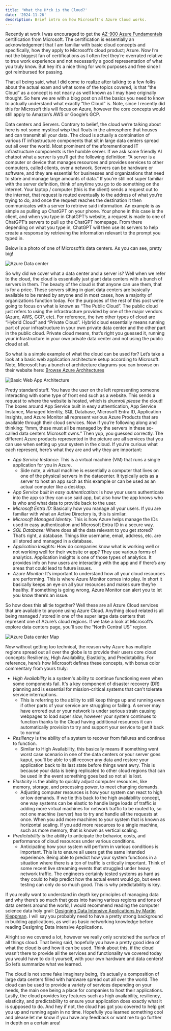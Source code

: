```yaml
---
title: 'What the H*ck is the Cloud?'
date: '2024-11-26'
description: Brief intro on how Microsoft's Azure Cloud works.
---
```


Recently at work I was encouraged to get the [AZ-900 Azure Fundamentals](https://learn.microsoft.com/en-us/credentials/certifications/azure-fundamentals/?practice-assessment-type=certification) certification from Microsoft. The certification is essentially an acknowledgement that I am familiar with basic cloud concepts and specifically, how they apply to Microsoft’s cloud product; Azure. Now I’m not the biggest fan of certifications as I often feel they’re overrated relative to true work experience and not necessarily a good representation of what you truly know. But hey it’s a nice thing for work purposes and free since I got reimbursed for passing. 

That all being said, what I did come to realize after talking to a few folks about the actual exam and what some of the topics covered, is that “the Cloud” as a concept is not nearly as well known as I may have originally thought. So here we are with a blog post on all the basics you need to know to actually understand what exactly “the Cloud” is. Note, since I recently did this for Microsoft this will focus on Azure, however the core concepts would still apply to Amazon’s AWS or Google’s GCP. 

Data centers and Servers. Contrary to belief, the cloud we’re talking about here is not some mystical wisp that floats in the atmosphere that houses and can transmit all your data. The cloud is actually a combination of various IT infrastructure components that sit in large data centers spread out all over the world. Most prominent of the aforementioned IT infrastructure components is the humble server. If we ask some friendly AI chatbot what a server is you’ll get the following definition: “A server is a computer or device that manages resources and provides services to other computers, called clients, over a network. Servers can be hardware or software, and they are essential for businesses and organizations that need to store and manage large amounts of data.” If you’re still not super familiar with the server definition, think of anytime you go to do something on the internet. Your laptop / computer (this is the client) sends a request out to the internet, that request is routed eventually to the address of what you’re trying to do, and once the request reaches the destination it then communicates with a server to retrieve said information. An example is as simple as pulling up ChatGPT on your phone. Your phone in this case is the client, and when you type in ChatGPT’s website, a request is made to one of ChatGPT’s servers to pull up the ChatGPT homepage. From there depending on what you type in, ChatGPT will then use its servers to help create a response by retrieving the information relevant to the prompt you typed in. 

Below is a photo of one of Microsoft’s data centers. As you can see, pretty big!

![Azure Data center](/images/Azure_Datacenter_Photo.jpg "A photo of an Azure Data center")

So why did we cover what a data center and a server is? Well when we refer to the cloud, the cloud is essentially just giant data centers with a bunch of servers in them. The beauty of the cloud is that anyone can use them, that is for a price. These servers sitting in giant data centers are basically available to be rented by anyone and in most cases, how a majority of organizations function today. For the purposes of the rest of this post we’re going to focus on what is known as “The Public Cloud”. The public cloud just refers to using the infrastructure provided by one of the major vendors (Azure, AWS, GCP, etc). For reference, the two other types of cloud are “Hybrid Cloud” and “Private Cloud”. Hybrid cloud essentially means running part of your infrastructure in your own private data center and the other part in the public cloud. Private cloud means, that’s right you guessed it, running your infrastructure in your own private data center and not using the public cloud at all. 

So what is a simple example of what the cloud can be used for? Let’s take a look at a basic web application architecture setup according to Microsoft. Note, Microsoft has a bunch of architecture diagrams you can browse on their website here: [Browse Azure Architectures](https://learn.microsoft.com/en-us/azure/architecture/browse/)
 
![Basic Web App Architecture](/images/MSFT_Basic_Web_App_Architecture.jpg "A photo of Basic Web App Architecture")

Pretty standard stuff. You have the user on the left representing someone interacting with some type of front end such as a website. This sends a request to where the website is hosted, which is *drumroll please* the cloud! The boxes around App Service built in easy authentication, App Service Instance, Managed Identity, SQL Database, Microsoft Entra ID, Application Insights, and Azure Monitor all represent various Azure Products that are available through their cloud services. Now if you’re following along and thinking: “hmm, these must all be managed by the servers in these so-called data centers Microsoft owns.” Then yup, you guessed correctly. The different Azure products represented in the picture are all services that you can use when setting up your system in the cloud. If you’re curious what each represent, here’s what they are and why they are important:


- *App Service Instance:* This is a virtual machine (VM) that runs a single application for you in Azure. 
    - Side note, a virtual machine is essentially a computer that lives on one of the physical servers in the datacenter. It typically acts as a server to host an app such as this example or can be used as an actual computer like a desktop.
- *App Service built in easy authentication:* Is how your users authenticate into the app so they can use said app, but also how the app knows who is who and what data to provide back to the user. 
- *Microsoft Entra ID:* Basically how you manage all your users. If you are familiar with what an Active Directory is, this is similar.
- *Microsoft Managed Identity:* This is how Azure helps manage the IDs used in easy authentication and Microsoft Entra ID in a secure way.
- *SQL Database:* Where does all the data relevant to you get stored? That’s right, a database. Things like username, email, address, etc. are all stored and managed in a database.
- *Application Insights:* How do companies know what is working well or not working well for their website or app? They use various forms of analytics. Application insights is one of those types of analytics. It provides info on how users are interacting with the app and if there’s any areas that could lead to future issues.
- *Azure Monitor:* It’s important to understand how all your cloud resources are performing. This is where Azure Monitor comes into play. In short it basically keeps an eye on all your resources and makes sure they’re healthy. If something is going wrong, Azure Monitor can alert you to let you know there’s an issue. 

So how does this all tie together? Well these are all Azure Cloud services that are available to anyone using Azure Cloud. Anything cloud related is all being managed / stored in one of the super large data centers that represent one of Azure’s cloud regions. If we take a look at Microsoft’s explore data centers page, you’ll see the “North Central US” region.

![Azure Data center Map](/images/Azure_Datacenters_Map.jpg "A photo of the Azure Data center North America Region")

Now without getting too technical, the reason why Azure has multiple regions spread out all over the globe is to provide their users core cloud concepts: Resiliency, High Availability, Elasticity, and Predictability. For reference, here’s how Microsoft defines these concepts, with bonus color commentary from yours truly: 

- *High Availability* is a system's ability to continue functioning even when some components fail. It's a key component of disaster recovery (DR) planning and is essential for mission-critical systems that can't tolerate service interruptions.
    - This is referring to the ability to still keep things up and running even if other parts of your service are struggling or failing. A server may have errored out or your network is under serious strain causing webpages to load super slow, however your system continues to function thanks to the Cloud having additional resources it can automatically provision to try and support your service to get it back to normal.
- *Resiliency* is the ability of a system to recover from failures and continue to function.
    - Similar to High Availability, this basically means if something went worst case scenario in one of the data centers or your server goes kaput, you’ll be able to still recover any data and restore your application back to its last state before things went awry. This is because your data is being replicated to other cloud regions that can be used in the event something goes bad so not all is lost.
- *Elasticity* is the ability to quickly adjust computer resources, like memory, storage, and processing power, to meet changing demands.
    - Adjusting computer resources is how your system can react to high or low demands. If we tie this back to the high availability concept, one way systems can be elastic to handle large loads of traffic is adding more virtual machines for network traffic to be routed to, so not one machine (server) has to try and handle all the requests at once. When you add more machines to your system that is known as horizontal scaling. If you add more resources to a single machine, such as more memory, that is known as vertical scaling. 
- *Predictability* is the ability to anticipate the behavior, costs, and performance of cloud resources under various conditions.
    - Anticipating how your system will perform in various conditions is important. This is to ensure all users get the same intended experience. Being able to predict how your system functions in a situation where there is a ton of traffic is critically important. Think of some recent live streaming events that struggled under heavy network traffic. The engineers certainly tested systems as hard as they could to help predict how the actual event would go, but even testing can only do so much good. This is why predictability is key.

If you really want to understand in depth key principles of managing data and why there’s so much that goes into having various regions and tons of data centers around the world, I would recommend reading the computer science data holy grail: [Designing Data Intensive Applications by Martin Kleppman](https://www.oreilly.com/library/view/designing-data-intensive-applications/9781491903063/). I will say you probably need to have a pretty strong background in building applications, as well as basic networking knowledge before reading Designing Data Intensive Applications. 

Alright so we covered a lot, however we really only scratched the surface of all things cloud. That being said, hopefully you have a pretty good idea of what the cloud is and how it can be used. Think about this, if the cloud wasn’t there to provide all the services and functionality we covered today you would have to do it yourself, with your own hardware and data centers! So let’s summarize what we learned.

The cloud is not some fake imaginary being, it’s actually a composition of large data centers filled with hardware spread out all over the world. The cloud can be used to provide a variety of services depending on your needs, the main one being a place for companies to host their applications. Lastly, the cloud provides key features such as high availability, resiliency, elasticity, and predictability to ensure your application does exactly what it is supposed to do.  And hey if not, the cloud has got you covered to help get you up and running again in no time. Hopefully you learned something cool and please let me know if you have any feedback or want me to go further in depth on a certain area! 


